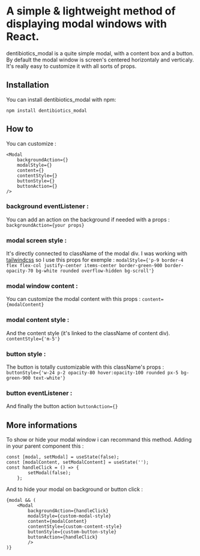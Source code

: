 # A simple & lightweight method of displaying modal windows with React.

dentibiotics_modal is a quite simple modal, with a content box and a button.
By default the modal window is screen's centered horizontaly and verticaly.
It's really easy to customize it with all sorts of props.

## Installation

You can install dentibiotics_modal with npm:

`npm install dentibiotics_modal`

## How to

You can customize :

```
<Modal 
    backgroundAction={}
    modalStyle={}
    content={}
    contentStyle={}
    buttonStyle={}
    buttonAction={}
/>
```

### background eventListener :

You can add an action on the background if needed with a props : 
`backgroundAction={your props}`

### modal screen style :

It's directly connected to className of the modal div.
I was working with [tailwindcss](https://tailwindcss.com/)  so I use this props for exemple :
`modalStyle={'p-9 border-4 flex flex-col justify-center items-center border-green-900 border-opacity-70 bg-white rounded overflow-hidden bg-scroll'}`

### modal window content :

You can customize the modal content with this props :
`content={modalContent}`

### modal content style :

And the content style (it's linked to the className of content div).
`contentStyle={'m-5'}`

### button style :

The button is totally customizable with this className's props :
`buttonStyle={'w-24 p-2 opacity-80 hover:opacity-100 rounded px-5 bg-green-900 text-white'}`

### button eventListener :

And finally the button action
`buttonAction={}`

## More informations 

To show or hide your modal window i can recommand this method. Adding in your parent component this :

```
const [modal, setModal] = useState(false);
const [modalContent, setModalContent] = useState('');
const handleClick = () => {
        setModal(false);
    };
```

And to hide your modal on background or button click :
```
{modal && (
    <Modal
        backgroundAction={handleClick}
        modalStyle={custom-modal-style}
        content={modalContent}
        contentStyle={custom-content-style}
        buttonStyle={custom-button-style}
        buttonAction={handleClick}
        />
)}
```